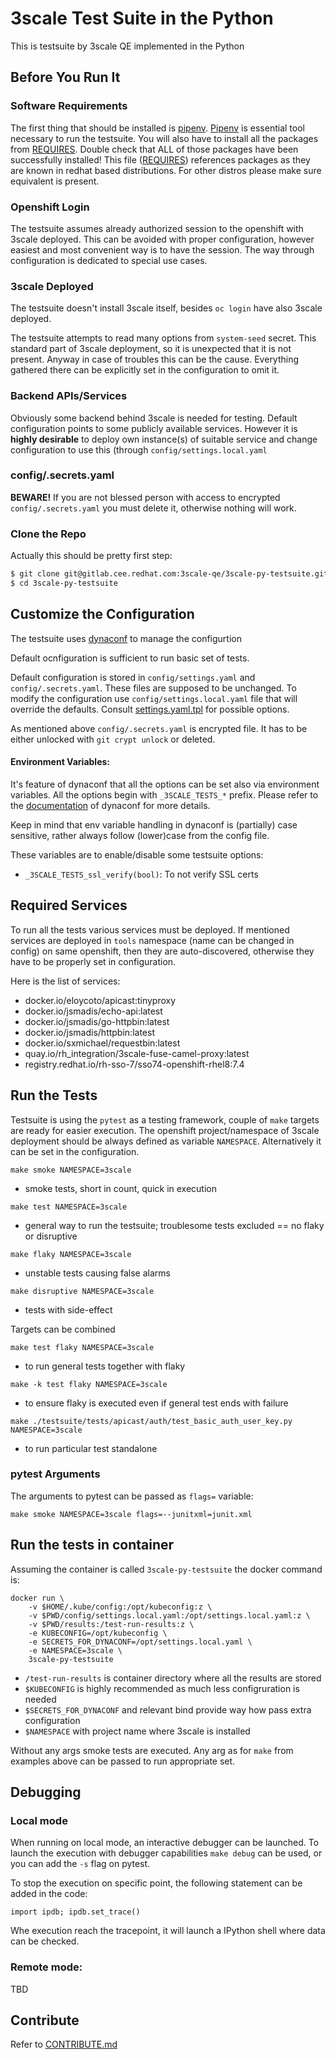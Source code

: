 # 3scale Test Suite in the Python

This is testsuite by 3scale QE implemented in the Python

## Before You Run It

### Software Requirements

The first thing that should be installed is [pipenv](https://github.com/pypa/pipenv).
[Pipenv](https://github.com/pypa/pipenv) is essential tool necessary to run the
testsuite. You will also have to install all the packages from [REQUIRES](REQUIRES).
Double check that ALL of those packages have been successfully installed!
This file ([REQUIRES](REQUIRES)) references packages as they are known in redhat 
based distributions. For other distros please make sure equivalent is present.

### Openshift Login

The testsuite assumes already authorized session to the openshift with 3scale
deployed. This can be avoided with proper configuration, however easiest and
most convenient way is to have the session. The way through configuration is
dedicated to special use cases.

### 3scale Deployed

The testsuite doesn't install 3scale itself, besides `oc login` have also
3scale deployed.

The testsuite attempts to read many options from `system-seed` secret. This
standard part of 3scale deployment, so it is unexpected that it is not present.
Anyway in case of troubles this can be the cause. Everything gathered there can
be explicitly set in the configuration to omit it.

### Backend APIs/Services

Obviously some backend behind 3scale is needed for testing. Default
configuration points to some publicly available services. However it is
**highly desirable** to deploy own instance(s) of suitable service and change
configuration to use this (through `config/settings.local.yaml`

### config/.secrets.yaml

**BEWARE!** If you are not blessed person with access to encrypted
`config/.secrets.yaml` you must delete it, otherwise nothing will work.

### Clone the Repo

Actually this should be pretty first step:

```bash
$ git clone git@gitlab.cee.redhat.com:3scale-qe/3scale-py-testsuite.git
$ cd 3scale-py-testsuite
```

## Customize the Configuration

The testsuite uses [dynaconf](https://dynaconf.readthedocs.io/) to manage the
configurtion

Default ocnfiguration is sufficient to run basic set of tests.

Default configuration is stored in `config/settings.yaml` and
`config/.secrets.yaml`. These files are supposed to be unchanged. To modify the
configuration use `config/settings.local.yaml` file that will override the
defaults. Consult [settings.yaml.tpl](config/settings.yaml.tpl) for possible
options.

As mentioned above `config/.secrets.yaml` is encrypted file. It has to be
either unlocked with `git crypt unlock` or deleted.

#### Environment Variables:

It's feature of dynaconf that all the options can be set also via environment
variables. All the options begin with `_3SCALE_TESTS_*` prefix. Please refer to
the [documentation](https://dynaconf.readthedocs.io/) of dynaconf for more
details.

Keep in mind that env variable handling in dynaconf is (partially) case
sensitive, rather always follow (lower)case from the config file.

These variables are to enable/disable some testsuite options:

- `_3SCALE_TESTS_ssl_verify(bool)`: To not verify SSL certs

## Required Services

To run all the tests various services must be deployed. If mentioned services
are deployed in `tools` namespace (name can be changed in config) on same
openshift, then they are auto-discovered, otherwise they have to be properly
set in configuration.

Here is the list of services:

 * docker.io/eloycoto/apicast:tinyproxy
 * docker.io/jsmadis/echo-api:latest
 * docker.io/jsmadis/go-httpbin:latest
 * docker.io/jsmadis/httpbin:latest
 * docker.io/sxmichael/requestbin:latest
 * quay.io/rh_integration/3scale-fuse-camel-proxy:latest
 * registry.redhat.io/rh-sso-7/sso74-openshift-rhel8:7.4

## Run the Tests

Testsuite is using the `pytest` as a testing framework, couple of `make`
targets are ready for easier execution. The openshift project/namespace of
3scale deployment should be always defined as variable `NAMESPACE`.
Alternatively it can be set in the configuration.

`make smoke NAMESPACE=3scale`
 - smoke tests, short in count, quick in execution

`make test NAMESPACE=3scale`
 - general way to run the testsuite; troublesome tests excluded == no flaky or disruptive

`make flaky NAMESPACE=3scale`
 - unstable tests causing false alarms

`make disruptive NAMESPACE=3scale`
 - tests with side-effect

Targets can be combined

`make test flaky NAMESPACE=3scale`
 - to run general tests together with flaky

`make -k test flaky NAMESPACE=3scale`
 - to ensure flaky is executed even if general test ends with failure

`make ./testsuite/tests/apicast/auth/test_basic_auth_user_key.py NAMESPACE=3scale`
 - to run particular test standalone

### pytest Arguments

The arguments to pytest can be passed as `flags=` variable:

`make smoke NAMESPACE=3scale flags=--junitxml=junit.xml`

## Run the tests in container

Assuming the container is called `3scale-py-testsuite` the docker command is:

```
docker run \
	-v $HOME/.kube/config:/opt/kubeconfig:z \
	-v $PWD/config/settings.local.yaml:/opt/settings.local.yaml:z \
	-v $PWD/results:/test-run-results:z \
	-e KUBECONFIG=/opt/kubeconfig \
	-e SECRETS_FOR_DYNACONF=/opt/settings.local.yaml \
	-e NAMESPACE=3scale \
	3scale-py-testsuite
```

 * `/test-run-results` is container directory where all the results are stored
 * `$KUBECONFIG` is highly recommended as much less configruration is needed
 * `$SECRETS_FOR_DYNACONF` and relevant bind provide way how pass extra configuration
 * `$NAMESPACE` with project name where 3scale is installed

Without any args smoke tests are executed. Any arg as for `make` from examples
above can be passed to run appropriate set.

## Debugging

### Local mode

When running on local mode, an interactive debugger can be launched. To launch
the execution with debugger capabilities `make debug` can be used, or you can
add the `-s` flag on pytest.

To stop the execution on specific point, the following statement can be added in
the code:

```
import ipdb; ipdb.set_trace()
```

Whe execution reach the tracepoint, it will launch a IPython shell where data
can be checked.


### Remote mode:
TBD

## Contribute
Refer to [CONTRIBUTE.md](CONTRIBUTE.md)
